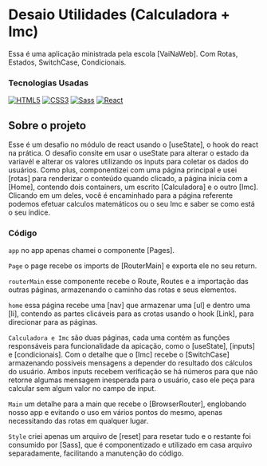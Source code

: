 # Desaio Utilidades (Calculadora + Imc)

Essa é uma aplicação ministrada pela escola [VaiNaWeb]. Com Rotas, Estados, SwitchCase, Condicionais.

### Tecnologias Usadas

[![HTML5](https://img.shields.io/badge/HTML5-E34F26?style=for-the-badge&logo=html5&logoColor=white)](https://developer.mozilla.org/en-US/docs/Web/HTML)
[![CSS3](https://img.shields.io/badge/CSS3-1572B6?style=for-the-badge&logo=css3&logoColor=white)](https://developer.mozilla.org/en-US/docs/Web/CSS)
[![Sass](https://img.shields.io/badge/Sass-CC6699?style=for-the-badge&logo=sass&logoColor=white)](https://sass-lang.com/)
[![React](https://img.shields.io/badge/React-20232A?style=for-the-badge&logo=react&logoColor=61DAFB)](https://reactjs.org/)


## Sobre o projeto

Esse é um desafio no módulo de react usando o [useState], o hook do react na prática. O desafio consite em usar o useState para alterar o estado da variavél e alterar os valores utilizando os inputs para coletar os dados do usuários.
Como plus, componentizei com uma página principal e usei [rotas] para renderizar o conteúdo quando clicado, a página inicia com a [Home], contendo dois containers, um escrito [Calculadora] e o outro [Imc]. Clicando em um deles, você é encaminhado para a página referente podemos efetuar calculos matemáticos ou o seu Imc e saber se como está o seu índice.

### Código

`app` no app apenas chamei o componente [Pages].

`Page` o page recebe os imports de [RouterMain] e exporta ele no seu return.

`routerMain` esse componente recebe o Route, Routes e a importação das outras páginas, armazenando o caminho das rotas e seus elementos.

`home` essa página recebe uma [nav] que armazenar uma [ul] e dentro uma [li], contendo as partes clicáveis para as crotas usando o hook [Link], para direcionar para as páginas.

`Calculadora e Imc` são duas páginas, cada uma contém as funções responsáveis para funcionalidade da apicação, como o [useState], [inputs] e [condicionais]. Com o detalhe que o [Imc] recebe o [SwitchCase] armazenando possíveis mensagens a depender do resultado dos cálculos do usuário.
Ambos inputs recebem verificação se há números para que não retorne algumas mensagem inesperada para o usuário, caso ele peça para calcular sem algum valor no campo de input.

`Main` um detalhe para a main que recebe o [BrowserRouter], englobando nosso app e evitando o uso em vários pontos do mesmo, apenas necessitando das rotas em qualquer lugar.

`Style` criei apenas um arquivo de [reset] para resetar tudo e o restante foi consumido por [Sass], que é componentizado e utilizado em casa arquivo separadamente, facilitando a manutenção do código.
